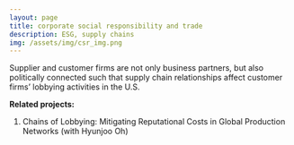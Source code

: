 ```yaml
---
layout: page
title: corporate social responsibility and trade 
description: ESG, supply chains
img: /assets/img/csr_img.png
---
```


Supplier and customer firms are not only business partners, but also politically connected such that supply chain relationships affect customer firms’ lobbying activities in the U.S.  

**Related projects:**

 1. Chains of Lobbying: Mitigating Reputational Costs in Global Production Networks (with Hyunjoo Oh)
